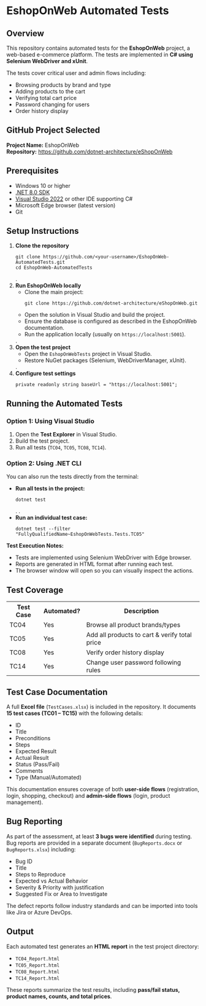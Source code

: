 
<body>

  <h1>EshopOnWeb Automated Tests</h1>

  <h2>Overview</h2>
  <p>
    This repository contains automated tests for the <strong>EshopOnWeb</strong> project, a web-based e-commerce platform. 
    The tests are implemented in <strong>C# using Selenium WebDriver and xUnit</strong>.
  </p>

  <p>The tests cover critical user and admin flows including:</p>
  <ul>
    <li>Browsing products by brand and type</li>
    <li>Adding products to the cart</li>
    <li>Verifying total cart price</li>
    <li>Password changing for users</li>
    <li>Order history display</li>
  </ul>

  <h2>GitHub Project Selected</h2>
  <p>
    <strong>Project Name:</strong> EshopOnWeb <br>
    <strong>Repository:</strong> 
    <a href="https://github.com/dotnet-architecture/eShopOnWeb" target="_blank">https://github.com/dotnet-architecture/eShopOnWeb</a>
  </p>

  <h2>Prerequisites</h2>
  <ul>
    <li>Windows 10 or higher</li>
    <li><a href="https://dotnet.microsoft.com/en-us/download/dotnet/8.0" target="_blank">.NET 8.0 SDK</a></li>
    <li><a href="https://visualstudio.microsoft.com/" target="_blank">Visual Studio 2022</a> or other IDE supporting C#</li>
    <li>Microsoft Edge browser (latest version)</li>
    <li>Git</li>
  </ul>

  <h2>Setup Instructions</h2>
  <ol>
    <li><strong>Clone the repository</strong>
      <pre><code>git clone https://github.com/&lt;your-username&gt;/EshopOnWeb-AutomatedTests.git
cd EshopOnWeb-AutomatedTests</code></pre>
    </li>
.
    <li><strong>Run EshopOnWeb locally</strong>
      <ul>
        <li>Clone the main project:</li>
        <pre><code>git clone https://github.com/dotnet-architecture/eShopOnWeb.git</code></pre>
        <li>Open the solution in Visual Studio and build the project.</li>
        <li>Ensure the database is configured as described in the EshopOnWeb documentation.</li>
        <li>Run the application locally (usually on <code>https://localhost:5001</code>).</li>
      </ul>
    </li>
.
    <li><strong>Open the test project</strong>
      <ul>
        <li>Open the <code>EshopOnWebTests</code> project in Visual Studio.</li>
        <li>Restore NuGet packages (Selenium, WebDriverManager, xUnit).</li>
      </ul>
    </li>
.
    <li><strong>Configure test settings</strong>
      <pre><code>private readonly string baseUrl = "https://localhost:5001";</code></pre>
    </li>
  </ol>

  <h2>Running the Automated Tests</h2>

  <h3>Option 1: Using Visual Studio</h3>
  <ol>
    <li>Open the <strong>Test Explorer</strong> in Visual Studio.</li>
    <li>Build the test project.</li>
    <li>Run all tests (<code>TC04</code>, <code>TC05</code>, <code>TC08</code>, <code>TC14</code>).</li>
  </ol>

  <h3>Option 2: Using .NET CLI</h3>
  <p>You can also run the tests directly from the terminal:</p>

  <ul>
    <li><strong>Run all tests in the project:</strong>
      <pre><code>dotnet test</code></pre>
    </li>.
   .
    <li><strong>Run an individual test case:</strong>
      <pre><code>dotnet test --filter "FullyQualifiedName~EshopOnWebTests.Tests.TC05"</code></pre>
    </li>
  </ul>

  <p><strong>Test Execution Notes:</strong></p>
  <ul>
    <li>Tests are implemented using Selenium WebDriver with Edge browser.</li>
    <li>Reports are generated in HTML format after running each test.</li>
    <li>The browser window will open so you can visually inspect the actions.</li>
  </ul>

  <h2>Test Coverage</h2>
  <table>
    <tr>
      <th>Test Case</th>
      <th>Automated?</th>
      <th>Description</th>
    </tr>
    <tr>
      <td>TC04</td>
      <td>Yes</td>
      <td>Browse all product brands/types</td>
    </tr>
    <tr>
      <td>TC05</td>
      <td>Yes</td>
      <td>Add all products to cart &amp; verify total price</td>
    </tr>
    <tr>
      <td>TC08</td>
      <td>Yes</td>
      <td>Verify order history display</td>
    </tr>
    <tr>
      <td>TC14</td>
      <td>Yes</td>
      <td>Change user password following rules</td>
    </tr>
  </table>

  <h2>Test Case Documentation</h2>
  <p>
    A full <strong>Excel file</strong> (<code>TestCases.xlsx</code>) is included in the repository.  
    It documents <strong>15 test cases (TC01 – TC15)</strong> with the following details:
  </p>
  <ul>
    <li>ID</li>
    <li>Title</li>
    <li>Preconditions</li>
    <li>Steps</li>
    <li>Expected Result</li>
    <li>Actual Result</li>
    <li>Status (Pass/Fail)</li>
    <li>Comments</li>
    <li>Type (Manual/Automated)</li>
  </ul>
  <p>This documentation ensures coverage of both <strong>user-side flows</strong> (registration, login, shopping, checkout) and <strong>admin-side flows</strong> (login, product management).</p>

  <h2>Bug Reporting</h2>
  <p>
    As part of the assessment, at least <strong>3 bugs were identified</strong> during testing.  
    Bug reports are provided in a separate document (<code>BugReports.docx</code> or <code>BugReports.xlsx</code>) including:
  </p>
  <ul>
    <li>Bug ID</li>
    <li>Title</li>
    <li>Steps to Reproduce</li>
    <li>Expected vs Actual Behavior</li>
    <li>Severity &amp; Priority with justification</li>
    <li>Suggested Fix or Area to Investigate</li>
  </ul>
  <p>The defect reports follow industry standards and can be imported into tools like Jira or Azure DevOps.</p>

  <h2>Output</h2>
  <p>Each automated test generates an <strong>HTML report</strong> in the test project directory:</p>
  <ul>
    <li><code>TC04_Report.html</code></li>
    <li><code>TC05_Report.html</code></li>
    <li><code>TC08_Report.html</code></li>
    <li><code>TC14_Report.html</code></li>
  </ul>

  <p>These reports summarize the test results, including <strong>pass/fail status, product names, counts, and total prices</strong>.</p>

</body>
</html>
